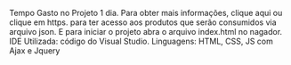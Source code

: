 ﻿Tempo Gasto no Projeto 1 dia.
 Para obter mais informações, clique aqui ou clique em https.
 para ter acesso aos produtos que serão consumidos via arquivo json.
 E para iniciar o projeto  abra o arquivo index.html no nagador. 
IDE Utilizada: código do Visual Studio. Linguagens: HTML, CSS, JS com Ajax e Jquery